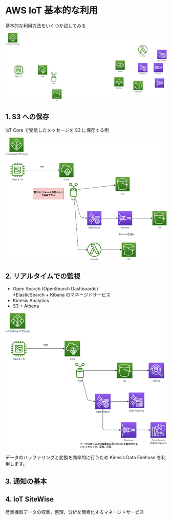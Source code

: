 # AWS IoT 基本的な利用

基本的な利用方法をいくつか試してみる

![image](./aws-iot.drawio.png)

## 1. S3 への保存

IoT Core で受信したメッセージを S3 に保存する例

![image](./aws-iot-1.drawio.png)

## 2. リアルタイムでの監視

- Open Search (OpenSearch Dashboards)  
  \*ElasticSearch + Kibana のマネージドサービス
- Kinesis Analytics
- S3 + Athena

![image](./aws-iot-2.drawio.png)

データのバッファリングと変換を効率的に行うため Kinesis Data Firehose を利用します。

## 3. 通知の基本

## 4. IoT SiteWise

産業機器データの収集、整理、分析を簡素化するマネージドサービス

